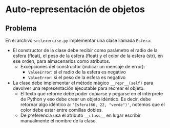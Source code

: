Auto-representación de objetos
===============================

Problema
--------

En el archivo `src\exercise.py` implementar una clase llamada `Esfera`:

* El constructor de la clase debe recibir como parámetro el radio de la esfera (float), el peso de la esfera (float) y el color de la esfera (str), en ese orden, para almacenarlos como atributos.
    * Excepciones del constructor (indicar un mensaje de error):
        * `ValueError`: si el radio de la esfera es negativo
        * `ValueError`: si el peso de la esfera es negativo
* La clase debe implementar el método mágico `__repr__(self)` para devolver una representación ejecutable para recrear el objeto.
    * El texto que retorne debe poder copiarse y pegarse en el intérprete de Python y eso debe crear un objeto idéntico. Es decir, debe retornar algo idéntico a: `'Esfera(66, 22, "verde")'`, notemos que el color debe estar entre comillas dobles.
    * De preferencia usa el atributo `__class__` en lugar escribir manualmente el nombre de la clase.
